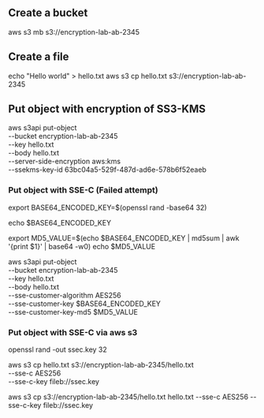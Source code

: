 ## Create a bucket

aws s3 mb s3://encryption-lab-ab-2345

## Create a file

echo "Hello world" > hello.txt
aws s3 cp hello.txt s3://encryption-lab-ab-2345


## Put object with encryption of SS3-KMS

aws s3api put-object \
--bucket encryption-lab-ab-2345 \
--key hello.txt \
--body hello.txt \
--server-side-encryption aws:kms \
--ssekms-key-id 63bc04a5-529f-487d-ad6e-578b6f52eaeb


### Put object with SSE-C (Failed attempt)

export BASE64_ENCODED_KEY=$(openssl rand -base64 32)

echo $BASE64_ENCODED_KEY

export MD5_VALUE=$(echo $BASE64_ENCODED_KEY | md5sum | awk '{print $1}' | base64 -w0)
echo $MD5_VALUE

aws s3api put-object \
--bucket encryption-lab-ab-2345 \
--key hello.txt \
--body hello.txt \
--sse-customer-algorithm AES256 \
--sse-customer-key $BASE64_ENCODED_KEY \
--sse-customer-key-md5 $MD5_VALUE

### Put object with SSE-C via aws s3

openssl rand -out ssec.key 32

aws s3 cp hello.txt s3://encryption-lab-ab-2345/hello.txt \
--sse-c AES256 \
--sse-c-key fileb://ssec.key

aws s3 cp s3://encryption-lab-ab-2345/hello.txt hello.txt --sse-c AES256 --sse-c-key fileb://ssec.key